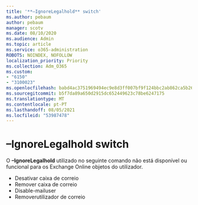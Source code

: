 ```yaml
---
title: '**–IgnoreLegalhold** switch'
ms.author: pebaum
author: pebaum
manager: scotv
ms.date: 08/10/2020
ms.audience: Admin
ms.topic: article
ms.service: o365-administration
ROBOTS: NOINDEX, NOFOLLOW
localization_priority: Priority
ms.collection: Adm_O365
ms.custom:
- "6150"
- "3100023"
ms.openlocfilehash: babd4ac3751969494ec9e8d3ff007bf9f124bbc2ab862ca5b26ce21cee01c3ef
ms.sourcegitcommit: b5f7da89a650d2915dc652449623c78be6247175
ms.translationtype: MT
ms.contentlocale: pt-PT
ms.lasthandoff: 08/05/2021
ms.locfileid: "53987478"
---
```

# <a name="ignorelegalhold-switch"></a>**–IgnoreLegalhold** switch

O **–IgnoreLegalhold** utilizado no seguinte comando não está disponível ou funcional para os Exchange Online objetos do utilizador.

- Desativar caixa de correio
- Remover caixa de correio
- Disable-mailuser
- Removerutilizador de correio